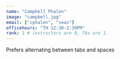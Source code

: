 ```yaml
---
name: "Campbell Phalen"
image: "campbell.jpg"
email: ["cphalen", "seas"]
officehours: "TH 12:30-2:30PM"
rank: 1 # instructors are 0, TAs are 1.
---
```

Prefers alternating between tabs and spaces